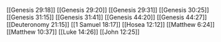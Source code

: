 [[Genesis 29:18]]
[[Genesis 29:20]]
[[Genesis 29:31]]
[[Genesis 30:25]]
[[Genesis 31:15]]
[[Genesis 31:41]]
[[Genesis 44:20]]
[[Genesis 44:27]]
[[Deuteronomy 21:15]]
[[1 Samuel 18:17]]
[[Hosea 12:12]]
[[Matthew 6:24]]
[[Matthew 10:37]]
[[Luke 14:26]]
[[John 12:25]]
